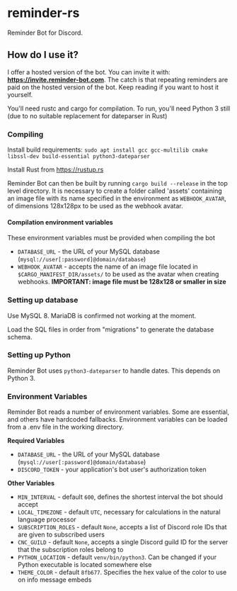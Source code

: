 # reminder-rs
Reminder Bot for Discord.

## How do I use it?
I offer a hosted version of the bot. You can invite it with: **https://invite.reminder-bot.com**. The catch is that repeating 
reminders are paid on the hosted version of the bot. Keep reading if you want to host it yourself.

You'll need rustc and cargo for compilation. To run, you'll need Python 3 still (due to no suitable replacement for dateparser in Rust)

### Compiling
Install build requirements: 
`sudo apt install gcc gcc-multilib cmake libssl-dev build-essential python3-dateparser`

Install Rust from https://rustup.rs

Reminder Bot can then be built by running `cargo build --release` in the top level directory. It is necessary to create a 
folder called 'assets' containing an image file with its name specified in the environment as `WEBHOOK_AVATAR`, of 
dimensions 128x128px to be used as the webhook avatar.

#### Compilation environment variables
These environment variables must be provided when compiling the bot
* `DATABASE_URL` - the URL of your MySQL database (`mysql://user[:password]@domain/database`)
* `WEBHOOK_AVATAR` - accepts the name of an image file located in `$CARGO_MANIFEST_DIR/assets/` to be used as the avatar when creating webhooks. **IMPORTANT: image file must be 128x128 or smaller in size**

### Setting up database
Use MySQL 8. MariaDB is confirmed not working at the moment.

Load the SQL files in order from "migrations" to generate the database schema.

### Setting up Python
Reminder Bot uses `python3-dateparser` to handle dates. This depends on Python 3.

### Environment Variables
Reminder Bot reads a number of environment variables. Some are essential, and others have hardcoded fallbacks. Environment variables can be loaded from a .env file in the working directory.

__Required Variables__
* `DATABASE_URL` - the URL of your MySQL database (`mysql://user[:password]@domain/database`)
* `DISCORD_TOKEN` - your application's bot user's authorization token

__Other Variables__
* `MIN_INTERVAL` - default `600`, defines the shortest interval the bot should accept
* `LOCAL_TIMEZONE` - default `UTC`, necessary for calculations in the natural language processor
* `SUBSCRIPTION_ROLES` - default `None`, accepts a list of Discord role IDs that are given to subscribed users
* `CNC_GUILD` - default `None`, accepts a single Discord guild ID for the server that the subscription roles belong to
* `PYTHON_LOCATION` - default `venv/bin/python3`. Can be changed if your Python executable is located somewhere else
* `THEME_COLOR` - default `8fb677`. Specifies the hex value of the color to use on info message embeds 
